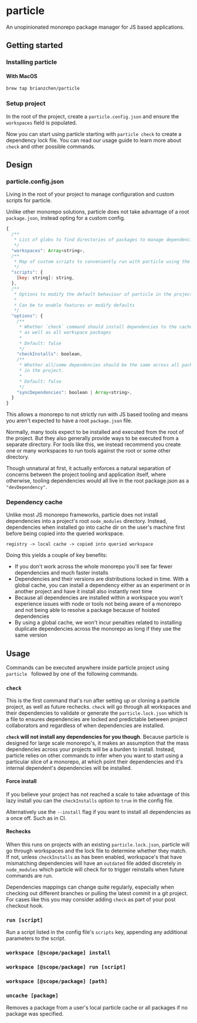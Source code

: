 # particle

An unopinionated monorepo package manager for JS based applications.

## Getting started

### Installing particle

#### With MacOS

```sh
brew tap brianzchen/particle
```

### Setup project

In the root of the project, create a `particle.config.json` and ensure the `workspaces` field is populated.

Now you can start using particle starting with `particle check` to create a dependency lock file. You can read our usage guide to learn more about `check` and other possible commands.

## Design

### particle.config.json

Living in the root of your project to manage configuration and custom scripts for particle.

Unlike other monorepo solutions, particle does not take advantage of a root `package.json`, instead opting for a custom config.

```js
{
  /**
   * List of globs to find directories of packages to manage dependencies for
   */
  "workspaces": Array<string>,
  /**
   * Map of custom scripts to conveniently run with particle using the `run` command
   */
  "scripts": {
    [key: string]: string,
  },
  /**
   * Options to modify the default behaviour of particle in the project
   *
   * Can be to enable features or modify defaults
   */
  "options": {
    /**
     * Whether `check` command should install dependencies to the cache
     * as well as all workspace packages
     *
     * Default: false
     */
    "checkInstalls": boolean,
    /**
     * Whether all/some dependencies should be the same across all packages
     * in the project.
     *
     * Default: false
     */
    "syncDependencies": boolean | Array<string>,
  }
}
```

This allows a monorepo to not strictly run with JS based tooling and means you aren't expected to have a root `package.json` file.

Normally, many tools expect to be installed and executed from the root of the project. But they also generally provide ways to be executed from a separate directory. For tools like this, we instead recommend you create one or many workspaces to run tools against the root or some other directory.

Though unnatural at first, it actually enforces a natural separation of concerns between the project tooling and application itself, where otherwise, tooling dependencies would all live in the root package.json as a `"devDependency"`.

### Dependency cache

Unlike most JS monorepo frameworks, particle does not install dependencies into a project's root `node_modules` directory. Instead, dependencies when installed go into cache dir on the user's machine first before being copied into the queried workspace.

```
registry -> local cache -> copied into queried workspace
```

Doing this yields a couple of key benefits:

- If you don't work across the whole monorepo you'll see far fewer dependencies and much faster installs
- Dependencies and their versions are distributions locked in time. With a global cache, you can install a dependency either as an experiment or in another project and have it install also instantly next time
- Because all dependencies are installed within a workspace you won't experience issues with node or tools not being aware of a monorepo and not being able to resolve a package because of hoisted dependencies
- By using a global cache, we won't incur penalties related to installing duplicate dependencies across the monorepo as long if they use the same version

## Usage

Commands can be executed anywhere inside particle project using `particle ` followed by one of the following commands.

### `check`

This is the first command that's run after setting up or cloning a particle project, as well as future rechecks. `check` will go through all workspaces and their dependencies to validate or generate the `particle.lock.json` which is a file to ensures dependencies are locked and predictable between project collaborators and regardless of when dependencies are installed.

**`check` will not install any dependencies for you though**. Because particle is designed for large scale monorepo's, it makes an assumption that the mass dependencies across your projects will be a burden to install. Instead, particle relies on other commands to infer when you want to start using a particular slice of a monorepo, at which point their dependencies and it's internal dependent's dependencies will be installed.

#### Force install

If you believe your project has not reached a scale to take advantage of this lazy install you can the `checkInstalls` option to `true` in the config file.

Alternatively use the `--install` flag if you want to install all dependencies as a once off. Such as in CI.

#### Rechecks

When this runs on projects with an existing `particle.lock.json`, particle will go through workspaces and the lock file to determine whether they match. If not, unless `checkInstalls` as has been enabled, workspace's that have mismatching dependencies will have an `outdated` file added discretely in `node_modules` which particle will check for to trigger reinstalls when future commands are run.

Dependencies mappings can change quite regularly, especially when checking out different branches or pulling the latest commit in a git project. For cases like this you may consider adding `check` as part of your post checkout hook.

### `run [script]`

Run a script listed in the config file's `scripts` key, appending any additional parameters to the script.

### `workspace [@scope/package] install`

### `workspace [@scope/package] run [script]`

### `workspace [@scope/package] [path]`

### `uncache [package]`

Removes a package from a user's local particle cache or all packages if no package was specified.
